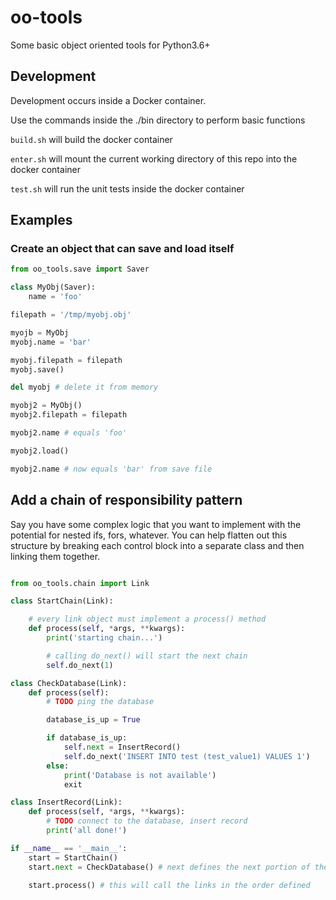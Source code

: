 # oo-tools

Some basic object oriented tools for Python3.6+

## Development

Development occurs inside a Docker container.

Use the commands inside the ./bin directory to perform basic functions

`build.sh` will build the docker container

`enter.sh` will mount the current working directory of this repo into the docker container

`test.sh` will run the unit tests inside the docker container

## Examples

### Create an object that can save and load itself

```python
from oo_tools.save import Saver

class MyObj(Saver):
    name = 'foo'

filepath = '/tmp/myobj.obj'

myojb = MyObj
myobj.name = 'bar'

myobj.filepath = filepath
myobj.save()

del myobj # delete it from memory

myobj2 = MyObj()
myobj2.filepath = filepath

myobj2.name # equals 'foo'

myobj2.load()

myobj2.name # now equals 'bar' from save file
```

## Add a chain of responsibility pattern

Say you have some complex logic that you want to implement with the potential for nested ifs, fors, whatever. You can help flatten out this structure by breaking each control block into a separate class and then linking them together.

```python

from oo_tools.chain import Link

class StartChain(Link):

    # every link object must implement a process() method
    def process(self, *args, **kwargs):
        print('starting chain...')

        # calling do_next() will start the next chain
        self.do_next(1)

class CheckDatabase(Link):
    def process(self):
        # TODO ping the database

        database_is_up = True

        if database_is_up:
            self.next = InsertRecord()
            self.do_next('INSERT INTO test (test_value1) VALUES 1')
        else:
            print('Database is not available')
            exit

class InsertRecord(Link):
    def process(self, *args, **kwargs):
        # TODO connect to the database, insert record
        print('all done!')

if __name__ == '__main__':
    start = StartChain()
    start.next = CheckDatabase() # next defines the next portion of the chain

    start.process() # this will call the links in the order defined
```
